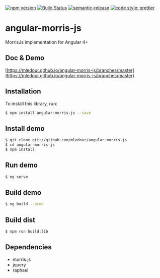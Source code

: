 [![npm version](https://badge.fury.io/js/angular-morris-js.svg)](https://badge.fury.io/js/angular-morris-js)
[![Build Status](https://travis-ci.org/mledour/angular-morris-js.svg?branch=master)](https://travis-ci.org/mledour/angular-morris-js)
[![semantic-release](https://img.shields.io/badge/%20%20%F0%9F%93%A6%F0%9F%9A%80-semantic--release-e10079.svg)](https://github.com/semantic-release/semantic-release)
[![code style: prettier](https://img.shields.io/badge/code_style-prettier-ff69b4.svg)](https://github.com/prettier/prettier)

# angular-morris-js

MorrisJs implementation for Angular 4+

## Doc & Demo

[https://mledour.github.io/angular-morris-js/branches/master](https://mledour.github.io/angular-morris-js/branches/master)

## Installation

To install this library, run:

```bash
$ npm install angular-morris-js --save
```

## Install demo

```bash
$ git clone git://github.com/mledour/angular-morris-js
$ cd angular-morris-js
$ npm install
```

## Run demo

```bash
$ ng serve
```

## Build demo

```bash
$ ng build --prod
```

## Build dist

```bash
$ npm run build:lib
```

## Dependencies

- morris.js
- jquery
- raphael
